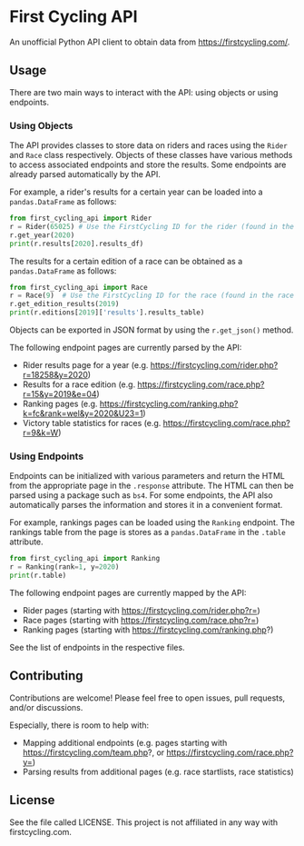 # First Cycling API

An unofficial Python API client to obtain data from https://firstcycling.com/.

## Usage

There are two main ways to interact with the API: using objects or using endpoints.

### Using Objects
The API provides classes to store data on riders and races using the `Rider` and `Race` class respectively. Objects of these classes have various methods to access associated endpoints and store the results. Some endpoints are already parsed automatically by the API.

For example, a rider's results for a certain year can be loaded into a `pandas.DataFrame` as follows:

```python
from first_cycling_api import Rider
r = Rider(65025) # Use the FirstCycling ID for the rider (found in the rider's profile page URL)
r.get_year(2020)
print(r.results[2020].results_df)
```

The results for a certain edition of a race can be obtained as a `pandas.DataFrame` as follows:

```python
from first_cycling_api import Race
r = Race(9)  # Use the FirstCycling ID for the race (found in the race page URL)
r.get_edition_results(2019)
print(r.editions[2019]['results'].results_table)
```

Objects can be exported in JSON format by using the `r.get_json()` method.

The following endpoint pages are currently parsed by the API:

- Rider results page for a year (e.g. https://firstcycling.com/rider.php?r=18258&y=2020)
- Results for a race edition (e.g. https://firstcycling.com/race.php?r=15&y=2019&e=04)
- Ranking pages (e.g. https://firstcycling.com/ranking.php?k=fc&rank=wel&y=2020&U23=1)
- Victory table statistics for races (e.g. https://firstcycling.com/race.php?r=9&k=W)

### Using Endpoints
Endpoints can be initialized with various parameters and return the HTML from the appropriate page in the `.response` attribute. The HTML can then be parsed using a package such as `bs4`. For some endpoints, the API also automatically parses the information and stores it in a convenient format.

For example, rankings pages can be loaded using the `Ranking` endpoint. The rankings table from the page is stores as a `pandas.DataFrame` in the `.table` attribute.

```python
from first_cycling_api import Ranking
r = Ranking(rank=1, y=2020)
print(r.table)
```

The following endpoint pages are currently mapped by the API:

- Rider pages (starting with https://firstcycling.com/rider.php?r=)
- Race pages (starting with https://firstcycling.com/race.php?r=)
- Ranking pages (starting with https://firstcycling.com/ranking.php?)

See the list of endpoints in the respective files.

## Contributing
Contributions are welcome! Please feel free to open issues, pull requests, and/or discussions.

Especially, there is room to help with:
- Mapping additional endpoints (e.g. pages starting with https://firstcycling.com/team.php?, or https://firstcycling.com/race.php?y=)
- Parsing results from additional pages (e.g. race startlists, race statistics)

## License
See the file called LICENSE. This project is not affiliated in any way with firstcycling.com.
